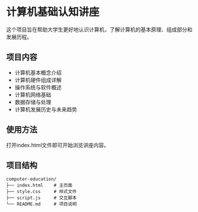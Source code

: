 # 计算机基础认知讲座

这个项目旨在帮助大学生更好地认识计算机，了解计算机的基本原理、组成部分和发展历程。

## 项目内容

- 计算机基本概念介绍
- 计算机硬件组成详解
- 操作系统与软件概述
- 计算机网络基础
- 数据存储与处理
- 计算机发展历史与未来趋势

## 使用方法

打开index.html文件即可开始浏览讲座内容。

## 项目结构

```
computer-education/
├── index.html    # 主页面
├── style.css     # 样式文件
├── script.js     # 交互脚本
└── README.md     # 项目说明
```